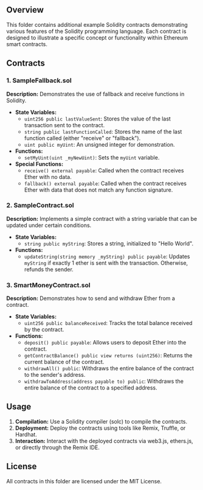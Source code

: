 ## Overview
This folder contains additional example Solidity contracts demonstrating various features of the Solidity programming language. Each contract is designed to illustrate a specific concept or functionality within Ethereum smart contracts.

## Contracts

### 1. SampleFallback.sol
**Description:** Demonstrates the use of fallback and receive functions in Solidity.
- **State Variables:**
  - `uint256 public lastValueSent`: Stores the value of the last transaction sent to the contract.
  - `string public lastFunctionCalled`: Stores the name of the last function called (either "receive" or "fallback").
  - `uint public myUint`: An unsigned integer for demonstration.
- **Functions:**
  - `setMyUint(uint _myNewUint)`: Sets the `myUint` variable.
- **Special Functions:**
  - `receive() external payable`: Called when the contract receives Ether with no data.
  - `fallback() external payable`: Called when the contract receives Ether with data that does not match any function signature.

### 2. SampleContract.sol
**Description:** Implements a simple contract with a string variable that can be updated under certain conditions.
- **State Variables:**
  - `string public myString`: Stores a string, initialized to "Hello World".
- **Functions:**
  - `updateString(string memory _myString) public payable`: Updates `myString` if exactly 1 ether is sent with the transaction. Otherwise, refunds the sender.

### 3. SmartMoneyContract.sol
**Description:** Demonstrates how to send and withdraw Ether from a contract.
- **State Variables:**
  - `uint256 public balanceReceived`: Tracks the total balance received by the contract.
- **Functions:**
  - `deposit() public payable`: Allows users to deposit Ether into the contract.
  - `getContractBalance() public view returns (uint256)`: Returns the current balance of the contract.
  - `withdrawAll() public`: Withdraws the entire balance of the contract to the sender's address.
  - `withdrawToAddress(address payable to) public`: Withdraws the entire balance of the contract to a specified address.

## Usage
1. **Compilation:** Use a Solidity compiler (solc) to compile the contracts.
2. **Deployment:** Deploy the contracts using tools like Remix, Truffle, or Hardhat.
3. **Interaction:** Interact with the deployed contracts via web3.js, ethers.js, or directly through the Remix IDE.

## License
All contracts in this folder are licensed under the MIT License.